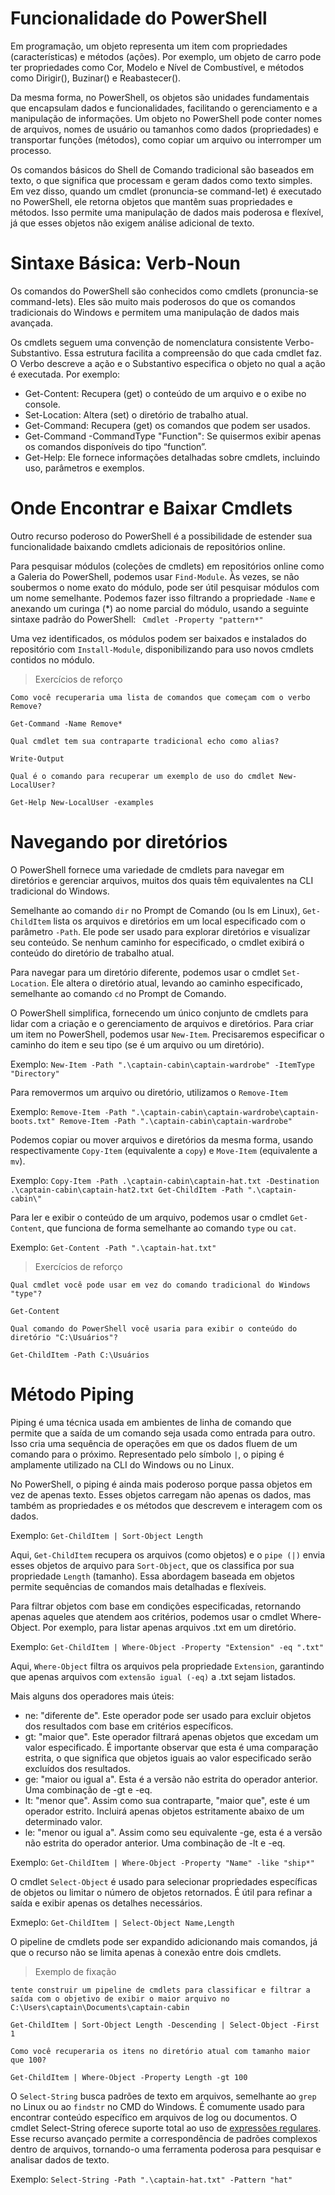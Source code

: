 # Funcionalidade do PowerShell
Em programação, um objeto representa um item com propriedades (características) e métodos (ações). Por exemplo, um objeto de carro pode ter propriedades como Cor, Modelo e Nível de Combustível, e métodos como Dirigir(), Buzinar() e Reabastecer().

Da mesma forma, no PowerShell, os objetos são unidades fundamentais que encapsulam dados e funcionalidades, facilitando o gerenciamento e a manipulação de informações. Um objeto no PowerShell pode conter nomes de arquivos, nomes de usuário ou tamanhos como dados (propriedades) e transportar funções (métodos), como copiar um arquivo ou interromper um processo.

Os comandos básicos do Shell de Comando tradicional são baseados em texto, o que significa que processam e geram dados como texto simples. Em vez disso, quando um cmdlet (pronuncia-se command-let) é executado no PowerShell, ele retorna objetos que mantêm suas propriedades e métodos. Isso permite uma manipulação de dados mais poderosa e flexível, já que esses objetos não exigem análise adicional de texto.

# Sintaxe Básica: Verb-Noun
Os comandos do PowerShell são conhecidos como cmdlets (pronuncia-se command-lets). Eles são muito mais poderosos do que os comandos tradicionais do Windows e permitem uma manipulação de dados mais avançada.

Os cmdlets seguem uma convenção de nomenclatura consistente Verbo-Substantivo. Essa estrutura facilita a compreensão do que cada cmdlet faz. O Verbo descreve a ação e o Substantivo especifica o objeto no qual a ação é executada. Por exemplo:

* Get-Content: Recupera (get) o conteúdo de um arquivo e o exibe no console.
* Set-Location: Altera (set) o diretório de trabalho atual.
* Get-Command: Recupera (get) os comandos que podem ser usados.
* Get-Command -CommandType "Function": Se quisermos exibir apenas os comandos disponíveis do tipo “function”.
* Get-Help: Ele fornece informações detalhadas sobre cmdlets, incluindo uso, parâmetros e exemplos.

# Onde Encontrar e Baixar Cmdlets
Outro recurso poderoso do PowerShell é a possibilidade de estender sua funcionalidade baixando cmdlets adicionais de repositórios online.

Para pesquisar módulos (coleções de cmdlets) em repositórios online como a Galeria do PowerShell, podemos usar ```Find-Module```. Às vezes, se não soubermos o nome exato do módulo, pode ser útil pesquisar módulos com um nome semelhante. Podemos fazer isso filtrando a propriedade ```-Name``` e anexando um curinga (*) ao nome parcial do módulo, usando a seguinte sintaxe padrão do PowerShell: ``` Cmdlet -Property "pattern*"```

Uma vez identificados, os módulos podem ser baixados e instalados do repositório com ```Install-Module```, disponibilizando para uso novos cmdlets contidos no módulo.

> Exercícios de reforço

```
Como você recuperaria uma lista de comandos que começam com o verbo Remove?

Get-Command -Name Remove*

Qual cmdlet tem sua contraparte tradicional echo como alias?

Write-Output

Qual é o comando para recuperar um exemplo de uso do cmdlet New-LocalUser?

Get-Help New-LocalUser -examples
```

# Navegando por diretórios
O PowerShell fornece uma variedade de cmdlets para navegar em diretórios e gerenciar arquivos, muitos dos quais têm equivalentes na CLI tradicional do Windows.

Semelhante ao comando ```dir``` no Prompt de Comando (ou ls em Linux), ```Get-ChildItem``` lista os arquivos e diretórios em um local especificado com o parâmetro ```-Path```. Ele pode ser usado para explorar diretórios e visualizar seu conteúdo. Se nenhum caminho for especificado, o cmdlet exibirá o conteúdo do diretório de trabalho atual.

Para navegar para um diretório diferente, podemos usar o cmdlet ```Set-Location```. Ele altera o diretório atual, levando ao caminho especificado, semelhante ao comando ```cd``` no Prompt de Comando.

O PowerShell simplifica, fornecendo um único conjunto de cmdlets para lidar com a criação e o gerenciamento de arquivos e diretórios.
Para criar um item no PowerShell, podemos usar ```New-Item```. Precisaremos especificar o caminho do item e seu tipo (se é um arquivo ou um diretório).

Exemplo: ```New-Item -Path ".\captain-cabin\captain-wardrobe" -ItemType "Directory"```

Para removermos um arquivo ou diretório, utilizamos o ```Remove-Item```

Exemplo: ```Remove-Item -Path ".\captain-cabin\captain-wardrobe\captain-boots.txt"
            Remove-Item -Path ".\captain-cabin\captain-wardrobe" ```

Podemos copiar ou mover arquivos e diretórios da mesma forma, usando respectivamente ```Copy-Item``` (equivalente a ```copy```) e ```Move-Item``` (equivalente a ```mv```).

Exemplo: ```Copy-Item -Path .\captain-cabin\captain-hat.txt -Destination .\captain-cabin\captain-hat2.txt
            Get-ChildItem -Path ".\captain-cabin\"```

Para ler e exibir o conteúdo de um arquivo, podemos usar o cmdlet ```Get-Content```, que funciona de forma semelhante ao comando ```type``` ou ```cat```.

Exemplo: ```Get-Content -Path ".\captain-hat.txt"```

> Exercícios de reforço

```
Qual cmdlet você pode usar em vez do comando tradicional do Windows "type"?

Get-Content

Qual comando do PowerShell você usaria para exibir o conteúdo do diretório "C:\Usuários"?

Get-ChildItem -Path C:\Usuários
```
# Método Piping
Piping é uma técnica usada em ambientes de linha de comando que permite que a saída de um comando seja usada como entrada para outro. Isso cria uma sequência de operações em que os dados fluem de um comando para o próximo. Representado pelo símbolo ```|```, o piping é amplamente utilizado na CLI do Windows ou no Linux.

No PowerShell, o piping é ainda mais poderoso porque passa objetos em vez de apenas texto. Esses objetos carregam não apenas os dados, mas também as propriedades e os métodos que descrevem e interagem com os dados.

Exemplo: ```Get-ChildItem | Sort-Object Length```

Aqui, ```Get-ChildItem``` recupera os arquivos (como objetos) e o ```pipe (|)``` envia esses objetos de arquivo para ```Sort-Object```, que os classifica por sua propriedade ```Length``` (tamanho). Essa abordagem baseada em objetos permite sequências de comandos mais detalhadas e flexíveis.

Para filtrar objetos com base em condições especificadas, retornando apenas aqueles que atendem aos critérios, podemos usar o cmdlet Where-Object. Por exemplo, para listar apenas arquivos .txt em um diretório.

Exemplo: ```Get-ChildItem | Where-Object -Property "Extension" -eq ".txt" ```

Aqui, ```Where-Object``` filtra os arquivos pela propriedade ```Extension```, garantindo que apenas arquivos com ```extensão igual (-eq)``` a .txt sejam listados.

Mais alguns dos operadores mais úteis:

* ne: "diferente de". Este operador pode ser usado para excluir objetos dos resultados com base em critérios específicos.
* gt: "maior que". Este operador filtrará apenas objetos que excedam um valor especificado. É importante observar que esta é uma comparação estrita, o que significa que objetos iguais ao valor especificado serão excluídos dos resultados.
* ge: "maior ou igual a". Esta é a versão não estrita do operador anterior. Uma combinação de -gt e -eq.
* lt: "menor que". Assim como sua contraparte, "maior que", este é um operador estrito. Incluirá apenas objetos estritamente abaixo de um determinado valor.
* le: "menor ou igual a". Assim como seu equivalente -ge, esta é a versão não estrita do operador anterior. Uma combinação de -lt e -eq.

Exemplo: ```Get-ChildItem | Where-Object -Property "Name" -like "ship*"```

O cmdlet ```Select-Object``` é usado para selecionar propriedades específicas de objetos ou limitar o número de objetos retornados. É útil para refinar a saída e exibir apenas os detalhes necessários.

Exmeplo: ```Get-ChildItem | Select-Object Name,Length```

O pipeline de cmdlets pode ser expandido adicionando mais comandos, já que o recurso não se limita apenas à conexão entre dois cmdlets.

> Exemplo de fixação

```
tente construir um pipeline de cmdlets para classificar e filtrar a saída com o objetivo de exibir o maior arquivo no C:\Users\captain\Documents\captain-cabin

Get-ChildItem | Sort-Object Length -Descending | Select-Object -First 1

Como você recuperaria os itens no diretório atual com tamanho maior que 100?

Get-ChildItem | Where-Object -Property Length -gt 100
```

O ```Select-String``` busca padrões de texto em arquivos, semelhante ao ```grep``` no Linux ou ao ```findstr``` no CMD do Windows. É comumente usado para encontrar conteúdo específico em arquivos de log ou documentos. O cmdlet Select-String oferece suporte total ao uso de [expressões regulares](https://learn.microsoft.com/en-us/dotnet/standard/base-types/regular-expressions). Esse recurso avançado permite a correspondência de padrões complexos dentro de arquivos, tornando-o uma ferramenta poderosa para pesquisar e analisar dados de texto.

Exemplo: ```Select-String -Path ".\captain-hat.txt" -Pattern "hat"```







